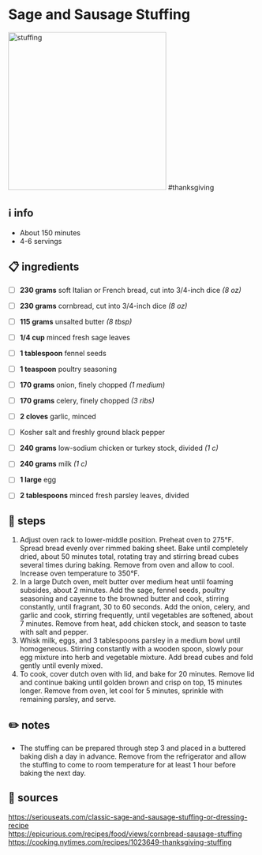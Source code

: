 # Sage and Sausage Stuffing  
<img src="https://assets.epicurious.com/photos/5fa16f9b0c1b5e2f46e00049/1:1/w_1920,c_limit/Our-Favorite-Thanksgiving-Stuffing-with-Sausage-and-Cornbread-07092017_V1_final.jpg" alt="stuffing" width="320"/>
#thanksgiving

## ℹ️ info  
* About 150 minutes  
* 4-6 servings  

## 📋 ingredients  
- [ ] **230	grams**	soft Italian or French bread, cut into 3/4-inch dice *(8 oz)*
- [ ] **230	grams**	cornbread, cut into 3/4-inch dice *(8 oz)*

- [ ] **115	grams**	unsalted butter *(8 tbsp)*

- [ ] **1/4	cup**	minced fresh sage leaves
- [ ] **1	tablespoon**	fennel seeds
- [ ] **1	teaspoon**	poultry seasoning

- [ ] **170	grams**	onion, finely chopped *(1 medium)*
- [ ] **170	grams**	celery, finely chopped *(3 ribs)*
- [ ] **2	cloves**	garlic, minced

- [ ] Kosher salt and freshly ground black pepper

- [ ] **240	grams**	low-sodium chicken or turkey stock, divided *(1 c)*
- [ ] **240	grams**	milk *(1 c)*

- [ ] **1	large**	egg
- [ ] **2	tablespoons**	minced fresh parsley leaves, divided

## 🔪 steps  
1. Adjust oven rack to lower-middle position. Preheat oven to 275°F. Spread bread evenly over rimmed baking sheet. Bake until completely dried, about 50 minutes total, rotating tray and stirring bread cubes several times during baking. Remove from oven and allow to cool. Increase oven temperature to 350°F.
2. In a large Dutch oven, melt butter over medium heat until foaming subsides, about 2 minutes. Add the sage, fennel seeds, poultry seasoning and cayenne to the browned butter and cook, stirring constantly, until fragrant, 30 to 60 seconds. Add the onion, celery, and garlic and cook, stirring frequently, until vegetables are softened, about 7 minutes. Remove from heat, add chicken stock, and season to taste with salt and pepper.
3. Whisk milk, eggs, and 3 tablespoons parsley in a medium bowl until homogeneous. Stirring constantly with a wooden spoon, slowly pour egg mixture into herb and vegetable mixture. Add bread cubes and fold gently until evenly mixed.
4. To cook, cover dutch oven with lid, and bake for 20 minutes. Remove lid and continue baking until golden brown and crisp on top, 15 minutes longer. Remove from oven, let cool for 5 minutes, sprinkle with remaining parsley, and serve. 

## ✏️ notes  
* The stuffing can be prepared through step 3 and placed in a buttered baking dish a day in advance. Remove from the refrigerator and allow the stuffing to come to room temperature for at least 1 hour before baking the next day.

## 🔗 sources  
https://seriouseats.com/classic-sage-and-sausage-stuffing-or-dressing-recipe  
https://epicurious.com/recipes/food/views/cornbread-sausage-stuffing  
https://cooking.nytimes.com/recipes/1023649-thanksgiving-stuffing  

